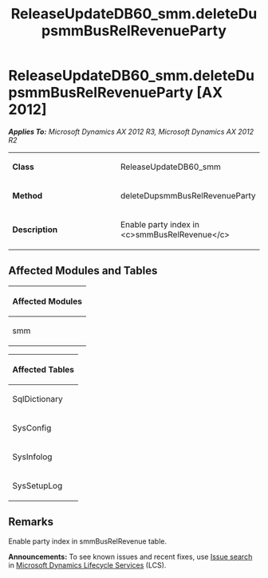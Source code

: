 ﻿---
title: ReleaseUpdateDB60_smm.deleteDupsmmBusRelRevenueParty
TOCTitle: ReleaseUpdateDB60_smm.deleteDupsmmBusRelRevenueParty
ms:assetid: f2e7b8a3-46ea-2c5e-afec-0191778e1d8e
ms:mtpsurl: https://msdn.microsoft.com/en-us/library/JJ737493(v=AX.60)
ms:contentKeyID: 49712186
ms.date: 05/18/2015
mtps_version: v=AX.60
---

# ReleaseUpdateDB60\_smm.deleteDupsmmBusRelRevenueParty [AX 2012]


_**Applies To:** Microsoft Dynamics AX 2012 R3, Microsoft Dynamics AX 2012 R2_

<table>
<colgroup>
<col style="width: 50%" />
<col style="width: 50%" />
</colgroup>
<tbody>
<tr class="odd">
<td><p><strong>Class</strong></p></td>
<td><p>ReleaseUpdateDB60_smm</p></td>
</tr>
<tr class="even">
<td><p><strong>Method</strong></p></td>
<td><p>deleteDupsmmBusRelRevenueParty</p></td>
</tr>
<tr class="odd">
<td><p><strong>Description</strong></p></td>
<td><p>Enable party index in &lt;c&gt;smmBusRelRevenue&lt;/c&gt;</p></td>
</tr>
</tbody>
</table>


## Affected Modules and Tables

<table>
<colgroup>
<col style="width: 100%" />
</colgroup>
<thead>
<tr class="header">
<th><p>Affected Modules</p></th>
</tr>
</thead>
<tbody>
<tr class="odd">
<td><p>smm</p></td>
</tr>
</tbody>
</table>


<table>
<colgroup>
<col style="width: 100%" />
</colgroup>
<thead>
<tr class="header">
<th><p>Affected Tables</p></th>
</tr>
</thead>
<tbody>
<tr class="odd">
<td><p>SqlDictionary</p></td>
</tr>
<tr class="even">
<td><p>SysConfig</p></td>
</tr>
<tr class="odd">
<td><p>SysInfolog</p></td>
</tr>
<tr class="even">
<td><p>SysSetupLog</p></td>
</tr>
</tbody>
</table>


## Remarks

Enable party index in smmBusRelRevenue table.

  
**Announcements:** To see known issues and recent fixes, use [Issue search](http://go.microsoft.com/fwlink/?linkid=389258) in [Microsoft Dynamics Lifecycle Services](http://go.microsoft.com/fwlink/?linkid=306505) (LCS).

